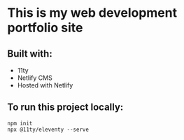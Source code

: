 # This is my web development portfolio site

## Built with:
- 11ty
- Netlify CMS
- Hosted with Netlify

## To run this project locally:
```
npm init
npx @11ty/eleventy --serve
```